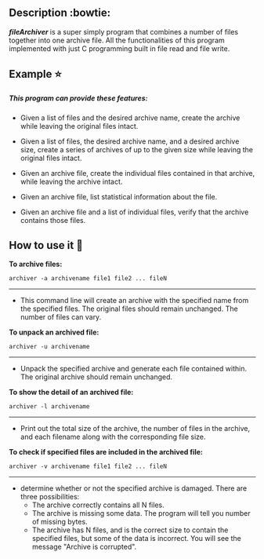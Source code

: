 ## Description :bowtie:
**_fileArchiver_** is a super simply program that combines a number of files together into one archive file. All the functionalities of this program implemented with just C programming built in file read and file write.

## Example :star:

##### This program can provide these features:
- Given a list of files and the desired archive name, create the archive while leaving the original files intact.
- Given a list of files, the desired archive name, and a desired archive size, create a series of
archives of up to the given size while leaving the original files intact.

- Given an archive file, create the individual files contained in that archive, while leaving the
archive intact.

- Given an archive file, list statistical information about the file.

- Given an archive file and a list of individual files, verify that the archive contains those files.


## How to use it :eyes:

**To archive files:**
```
archiver -a archivename file1 file2 ... fileN
```
---
- This command line will create an archive with the specified
name from the specified files. The original files should remain unchanged. The number of files can vary.

**To unpack an archived file:**
```
archiver -u archivename
```
---
- Unpack the specified archive and generate each file contained within. The original archive should remain unchanged.

**To show the detail of an archived file:**
```
archiver -l archivename
```
---
- Print out the total size of the archive, the number of files in the archive, and each filename along with the corresponding file size.

**To check if specified files are included in the archived file:**
```
archiver -v archivename file1 file2 ... fileN
```
---
- determine whether or not the specified archive is damaged. There are three possibilities:
  - The archive correctly contains all N files.
  - The archive is missing some data. The program will tell you number of missing bytes.
  - The archive has N files, and is the correct size to contain the specified files, but some of the data is incorrect. You will see the message "Archive is corrupted".
  

